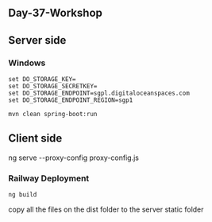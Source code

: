 ## Day-37-Workshop

## Server side

### Windows
```
set DO_STORAGE_KEY=
set DO_STORAGE_SECRETKEY=
set DO_STORAGE_ENDPOINT=sgpl.digitaloceanspaces.com
set DO_STORAGE_ENDPOINT_REGION=sgp1
```

```
mvn clean spring-boot:run
```

## Client side
ng serve --proxy-config proxy-config.js


### Railway Deployment
```
ng build
```

copy all the files on the dist folder to the server static folder

